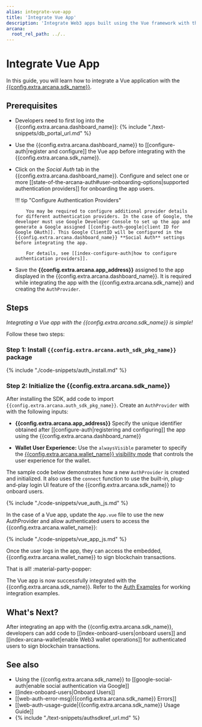 ```yaml
---
alias: integrate-vue-app
title: 'Integrate Vue App'
description: 'Integrate Web3 apps built using the Vue framework with the Arcana Auth SDK using the instructions listed here.'
arcana:
  root_rel_path: ../..
---
```


# Integrate Vue App

In this guide, you will learn how to integrate a Vue application with the [{{config.extra.arcana.sdk_name}}]({{page.meta.arcana.root_rel_path}}/concepts/authsdk.md).

<!--
[Try Auth Example :material-rocket-launch:](https://9mt0h4.csb.app/){ .md-button .md-button--primary}
-->

## Prerequisites

* Developers need to first log into the {{config.extra.arcana.dashboard_name}}: {% include "./text-snippets/db_portal_url.md" %}

* Use the {{config.extra.arcana.dashboard_name}} to [[configure-auth|register and configure]] the Vue app before integrating with the {{config.extra.arcana.sdk_name}}. 

* Click on the *Social Auth* tab in the {{config.extra.arcana.dashboard_name}}. Configure and select one or more [[state-of-the-arcana-auth#user-onboarding-options|supported authentication providers]] for onboarding the app users.

    !!! tip "Configure Authentication Providers"

          You may be required to configure additional provider details for different authentication providers. In the case of Google, the developer must use Google Developer Console to set up the app and generate a Google assigned [[config-auth-google|client ID for Google OAuth]]. This Google ClientID will be configured in the {{config.extra.arcana.dashboard_name}} **Social Auth** settings before integrating the app.

          For details, see [[index-configure-auth|how to configure authentication providers]].

* Save the **{{config.extra.arcana.app_address}}** assigned to the app displayed in the {{config.extra.arcana.dashboard_name}}. It is required while integrating the app with the {{config.extra.arcana.sdk_name}} and creating the `AuthProvider`. 

## Steps

*Integrating a Vue app with the {{config.extra.arcana.sdk_name}} is simple!*

Follow these two steps:

### Step 1: Install `{{config.extra.arcana.auth_sdk_pkg_name}}` package

{% include "./code-snippets/auth_install.md" %}

### Step 2: Initialize the {{config.extra.arcana.sdk_name}}

After installing the SDK, add code to import `{{config.extra.arcana.auth_sdk_pkg_name}}`. Create an `AuthProvider` with with the following inputs:

* **{{config.extra.arcana.app_address}}** Specify the unique identifier obtained after [[configure-auth|registering and configuring]] the app using the {{config.extra.arcana.dashboard_name}}

* **Wallet User Experience:** Use the `alwaysVisible` parameter to specify the [{{config.extra.arcana.wallet_name}} visibility mode]({{page.meta.arcana.root_rel_path}}/concepts/anwallet/walletuimodes.md) that controls the user experience for the wallet.

The sample code below demonstrates how a new `AuthProvider` is created and initialized. It also uses the `connect` function to use the built-in, plug-and-play login UI feature of the {{config.extra.arcana.sdk_name}} to onboard users.

{% include "./code-snippets/vue_auth_js.md" %}

In the case of a Vue app, update the `App.vue` file to use the new AuthProvider and allow authenticated users to access the {{config.extra.arcana.wallet_name}}:

{% include "./code-snippets/vue_app_js.md" %}

Once the user logs in the app, they can access the embedded, {{config.extra.arcana.wallet_name}} to sign blockchain transactions.

That is all! :material-party-popper:

The Vue app is now successfully integrated with the {{config.extra.arcana.sdk_name}}. Refer to the [Auth Examples](https://github.com/arcana-network/auth-examples) for working integration examples.

## What's Next?

After integrating an app with the {{config.extra.arcana.sdk_name}}, developers can add code to [[index-onboard-users|onboard users]] and [[index-arcana-wallet|enable Web3 wallet operations]] for authenticated users to sign blockchain transactions.

## See also

* Using the {{config.extra.arcana.sdk_name}} to [[google-social-auth|enable social authentication via Google]]
* [[index-onboard-users|Onboard Users]]
* [[web-auth-error-msg|{{config.extra.arcana.sdk_name}} Errors]]
* [[web-auth-usage-guide|{{config.extra.arcana.sdk_name}} Usage Guide]]
* {% include "./text-snippets/authsdkref_url.md" %}

